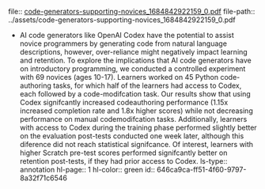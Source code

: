 file:: [code-generators-supporting-novices_1684842922159_0.pdf](../assets/code-generators-supporting-novices_1684842922159_0.pdf)
file-path:: ../assets/code-generators-supporting-novices_1684842922159_0.pdf

- AI code generators like OpenAI Codex have the potential to assist novice programmers by generating code from natural language descriptions, however, over-reliance might negatively impact learning and retention. To explore the implications that AI code generators have on introductory programming, we conducted a controlled experiment with 69 novices (ages 10-17). Learners worked on 45 Python code-authoring tasks, for which half of the learners had access to Codex, each followed by a code-modifcation task. Our results show that using Codex signifcantly increased codeauthoring performance (1.15x increased completion rate and 1.8x higher scores) while not decreasing performance on manual codemodifcation tasks. Additionally, learners with access to Codex during the training phase performed slightly better on the evaluation post-tests conducted one week later, although this diference did not reach statistical signifcance. Of interest, learners with higher Scratch pre-test scores performed signifcantly better on retention post-tests, if they had prior access to Codex.
  ls-type:: annotation
  hl-page:: 1
  hl-color:: green
  id:: 646ca9ca-ff51-4f60-9797-8a32f71c6546